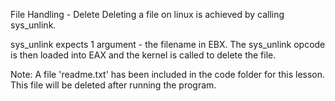 File Handling - Delete
Deleting a file on linux is achieved by calling sys_unlink.

sys_unlink expects 1 argument - the filename in EBX. The sys_unlink opcode is then loaded into EAX and the kernel is called to delete the file.

Note: A file 'readme.txt' has been included in the code folder for this lesson. This file will be deleted after running the program.
